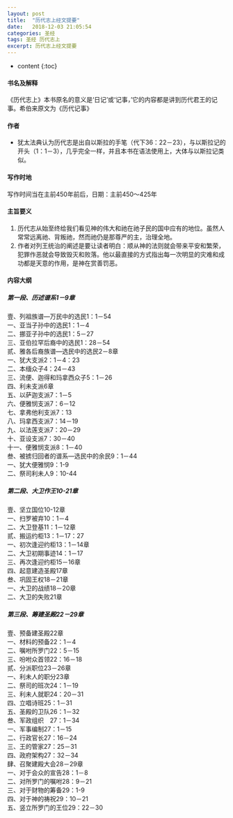 ```yaml
---
layout: post
title:  "历代志上经文提要"
date:   2018-12-03 21:05:54
categories: 圣经
tags: 圣经 历代志上
excerpt: 历代志上经文提要
---
```


* content
{:toc}

#### 书名及解释
《历代志上》本书原名的意义是‘日记’或‘记事，’它的内容都是讲到历代君王的记事。希伯来原文为《历代记事》

#### 作者
- 犹太法典认为历代志是出自以斯拉的手笔（代下36：22－23），与以斯拉记的开头（1：1－3），几乎完全一样，并且本书在语法使用上，大体与以斯拉记类似。

#### 写作时地
写作时间当在主前450年前后，日期：主前450～425年

#### 主旨要义
1. 历代志从始至终给我们看见神的伟大和祂在祂子民的国中应有的地位。虽然人常常远离祂、背叛祂，然而祂仍是那尊严的主，治理全地。
2. 作者对列王统治的阐述是要让读者明白：顺从神的法则就会带来平安和繁荣，犯罪作恶就会导致毁灭和败落。他以最直接的方式指出每一次明显的灾难和成功都是天意的作用，是神在赏善罚恶。


#### 内容大纲

##### 第一段、历述谱系1－9章
壹、列祖族谱—万民中的选民1：1－54<br>
一、亚当子孙中的选民1：1－4<br>
二、挪亚子孙中的选民1：5－27<br>
三、亚伯拉罕后裔中的选民1：28－54<br>
贰、雅各后裔族谱—选民中的选民2－8章<br>
一、犹大支派2：1－4：23<br>
二、本缅众子4：24－43<br>
三、流便、迦得和玛拿西众子5：1－26<br>
四、利未支派6章<br>
五、以萨迦支派7：1－5<br>
六、便雅悯支派7：6－12<br>
七、拿弗他利支派7：13<br>
八、玛拿西支派7：14－19<br>
九、以法莲支派7：20－29<br>
十、亚设支派7：30－40<br>
十一、便雅悯支派8：1－40<br>
叁、被掳归回者的谱系—选民中的余民9：1－44<br>
一、犹大便雅悯9：1-9<br>
二、祭司利未人9：10-44<br>

##### 第二段、大卫作王10-21章
壹、坚立国位10-12章<br>
一、扫罗被弃10：1－4<br>
二、大卫登基11：1－12章<br>
贰、搬运约柜13：1－17：27<br>
一、初次逢迎约柜13：1－14章<br>
二、大卫初期事迹14：1－17<br>
三、再次逢迎约柜15－16章<br>
四、起意建造圣殿17章<br>
叁、巩固王权18－21章<br>
一、大卫的战绩18－20章<br>
二、大卫的失败21章<br>

##### 第三段、筹建圣殿22－29章
壹、预备建圣殿22章<br>
一、材料的预备22：1－4<br>
二、嘱咐所罗门22：5－15<br>
三、吩咐众首领22：16－18<br>
贰、分派职位23－26章<br>
一、利未人的职分23章<br>
二、祭司的班次24：1－19<br>
三、利未人就职24：20－31<br>
四、立唱诗班25：1－31<br>
五、圣殿的卫队26：1－32<br>
叁、军政组织　27：1－34<br>
一、军事编制27：1－15<br>
二、行政官长27：16－24<br>
三、王的管家27：25－31<br>
四、政府架构27：32－34<br>
肆、召聚建殿大会28－29章<br>
一、对于会众的宣告28：1－8<br>
二、对所罗门的嘱咐28：9－21<br>
三、对于财物的筹备29：1-9<br>
四、对于神的祷祝29：10－21<br>
五、竖立所罗门的王位29：22－30




